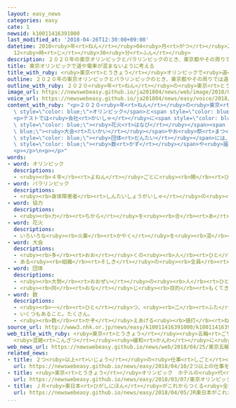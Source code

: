 ```yaml
---
layout: easy_news
categories: easy
cate: 1
newsid: k10011416391000
last_modified_at: '2018-04-26T12:30:00+09:00'
datetime: 2018<ruby>年<rt>ねん</rt></ruby>04<ruby>月<rt>がつ</rt></ruby>26<ruby>日<rt>にち</rt></ruby>
  12<ruby>時<rt>じ</rt></ruby>30<ruby>分<rt>ふん</rt></ruby>
description: ２０２０年の東京オリンピックとパラリンピックのとき、東京都やその周りでは道や電車がとても混むだろうと言われています。
title: 東京オリンピックで道や電車が混まないように考える
title_with_ruby: <ruby>東京<rt>とうきょう</rt></ruby>オリンピックで<ruby>道<rt>みち</rt></ruby>や<ruby>電車<rt>でんしゃ</rt></ruby>が<ruby>混<rt>こ</rt></ruby>まないように<ruby>考<rt>かんが</rt></ruby>える
outline: ２０２０年の東京オリンピックとパラリンピックのとき、東京都やその周りでは道や電車がとても混むだろうと言われています。
outline_with_ruby: ２０２０<ruby>年<rt>ねん</rt></ruby>の<ruby>東京<rt>とうきょう</rt></ruby>オリンピックとパラリンピックのとき、<ruby>東京都<rt>とうきょうと</rt></ruby>やその<ruby>周<rt>まわ</rt></ruby>りでは<ruby>道<rt>みち</rt></ruby>や<ruby>電車<rt>でんしゃ</rt></ruby>がとても<ruby>混<rt>こ</rt></ruby>むだろうと<ruby>言<rt>い</rt></ruby>われています。
image_url: https://newswebeasy.github.io/ja201804/news/web/image/2018/04/25/K10011416391_1804250756_1804250822_01_03.jpg
voice_url: https://newswebeasy.github.io/ja201804/news/easy/voice/2018/04/26/k10011416391000.mp4
content_with_ruby: "<p>２０２０<ruby>年<rt>ねん</rt></ruby>の<ruby>東京<rt>とうきょう</rt></ruby><span\
  \ style=\"color: blue;\">オリンピック</span>と<span style=\"color: blue;\">パラリンピック</span>のとき、<ruby>東京都<rt>とうきょうと</rt></ruby>やその<ruby>周<rt>まわ</rt></ruby>りでは<ruby>道<rt>みち</rt></ruby>や<ruby>電車<rt>でんしゃ</rt></ruby>がとても<ruby>混<rt>こ</rt></ruby>むだろうと<ruby>言<rt>い</rt></ruby>われています。このため、<ruby>東京都<rt>とうきょうと</rt></ruby>などは<ruby>今年<rt>ことし</rt></ruby>の７<ruby>月<rt>がつ</rt></ruby>と８<ruby>月<rt>がつ</rt></ruby>に、<ruby>道<rt>みち</rt></ruby>や<ruby>電車<rt>でんしゃ</rt></ruby>が<ruby>混<rt>こ</rt></ruby>まなくなるやり<ruby>方<rt>かた</rt></ruby>を<ruby>考<rt>かんが</rt></ruby>えてテストをすることになりました。</p>\n\
  <p>テストでは<ruby>会社<rt>かいしゃ</rt></ruby>に<span style=\"color: blue;\"><ruby>協力<rt>きょうりょく</rt></ruby></span>してもらって、<ruby>朝<rt>あさ</rt></ruby><ruby>仕事<rt>しごと</rt></ruby>に<ruby>行<rt>い</rt></ruby>く<ruby>時間<rt>じかん</rt></ruby>を<ruby>変<rt>か</rt></ruby>えたり、<ruby>会社<rt>かいしゃ</rt></ruby>に<ruby>行<rt>い</rt></ruby>かないで<ruby>家<rt>いえ</rt></ruby>で<ruby>仕事<rt>しごと</rt></ruby>をしたりしてもらいます。<span\
  \ style=\"color: blue;\"><ruby>花火<rt>はなび</rt></ruby></span><span style=\"color:\
  \ blue;\"><ruby>大会<rt>たいかい</rt></ruby></span>やお<ruby>祭<rt>まつ</rt></ruby>りを<ruby>行<rt>おこな</rt></ruby>う<span\
  \ style=\"color: blue;\"><ruby>団体<rt>だんたい</rt></ruby></span>には、<ruby>車<rt>くるま</rt></ruby>ではなくて<ruby>電車<rt>でんしゃ</rt></ruby>などを<ruby>使<rt>つか</rt></ruby>うようにみんなに<ruby>言<rt>い</rt></ruby>ってもらいます。<ruby>荷物<rt>にもつ</rt></ruby>を<ruby>運<rt>はこ</rt></ruby>ぶ<ruby>会社<rt>かいしゃ</rt></ruby>には、<ruby>車<rt>くるま</rt></ruby>の<span\
  \ style=\"color: blue;\"><ruby>数<rt>かず</rt></ruby></span>や<ruby>届<rt>とど</rt></ruby>ける<ruby>時間<rt>じかん</rt></ruby>を<ruby>変<rt>か</rt></ruby>えることを<ruby>考<rt>かんが</rt></ruby>えてもらいます。</p>\n\
  <p></p>\n<p></p>"
words:
- word: オリンピック
  descriptions:
  - <ruby><rb>４年</rb><rt>よねん</rt></ruby>ごとに<ruby><rb>開</rb><rt>ひら</rt></ruby>かれ、<ruby><rb>世界</rb><rt>せかい</rt></ruby>じゅうの<ruby><rb>国々</rb><rt>くにぐに</rt></ruby>から<ruby><rb>選手</rb><rt>せんしゅ</rt></ruby>が<ruby><rb>参加</rb><rt>さんか</rt></ruby>する<ruby><rb>競技大会</rb><rt>きょうぎたいかい</rt></ruby>。<ruby><rb>古代</rb><rt>こだい</rt></ruby>ギリシャのオリンピアで<ruby><rb>開</rb><rt>ひら</rt></ruby>かれた<ruby><rb>古代</rb><rt>こだい</rt></ruby>オリンピックにならって、フランスのクーベルタンの<ruby><rb>力</rb><rt>ちから</rt></ruby>で、１８９６<ruby><rb>年</rb><rt>ねん</rt></ruby>にギリシャのアテネで<ruby><rb>開</rb><rt>ひら</rt></ruby>かれたのが、<ruby><rb>近代</rb><rt>きんだい</rt></ruby>オリンピックの<ruby><rb>始</rb><rt>はじ</rt></ruby>まり。<ruby><rb>五輪</rb><rt>ごりん</rt></ruby>。
- word: パラリンピック
  descriptions:
  - <ruby><rb>身体障害者</rb><rt>しんたいしょうがいしゃ</rt></ruby>の<ruby><rb>国際</rb><rt>こくさい</rt></ruby>スポーツ<ruby><rb>大会</rb><rt>たいかい</rt></ruby>。<ruby><rb>４年</rb><rt>よねん</rt></ruby>に<ruby><rb>１度</rb><rt>いちど</rt></ruby>、オリンピック<ruby><rb>開催地</rb><rt>かいさいち</rt></ruby>で<ruby><rb>行</rb><rt>おこな</rt></ruby>われる。
- word: 協力
  descriptions:
  - <ruby><rb>力</rb><rt>ちから</rt></ruby>を<ruby><rb>合</rb><rt>あ</rt></ruby>わせて、ものごとを<ruby><rb>行</rb><rt>おこな</rt></ruby>うこと。
- word: 花火
  descriptions:
  - いろいろな<ruby><rb>火薬</rb><rt>かやく</rt></ruby>を<ruby><rb>混</rb><rt>ま</rt></ruby>ぜて<ruby><rb>作</rb><rt>つく</rt></ruby>ったものに<ruby><rb>火</rb><rt>ひ</rt></ruby>をつけ、はじけて<ruby><rb>出</rb><rt>で</rt></ruby>る<ruby><rb>光</rb><rt>ひかり</rt></ruby>の<ruby><rb>色</rb><rt>いろ</rt></ruby>や<ruby><rb>形</rb><rt>かたち</rt></ruby>の<ruby><rb>美</rb><rt>うつく</rt></ruby>しさなどを<ruby><rb>楽</rb><rt>たの</rt></ruby>しむもの。
- word: 大会
  descriptions:
  - <ruby><rb>多</rb><rt>おお</rt></ruby>くの<ruby><rb>人</rb><rt>ひと</rt></ruby>が<ruby><rb>集</rb><rt>あつ</rt></ruby>まる<ruby><rb>会</rb><rt>かい</rt></ruby>。
  - ある<ruby><rb>組織</rb><rt>そしき</rt></ruby>の<ruby><rb>全員</rb><rt>ぜんいん</rt></ruby>が<ruby><rb>集</rb><rt>あつ</rt></ruby>まる<ruby><rb>会</rb><rt>かい</rt></ruby>。
- word: 団体
  descriptions:
  - <ruby><rb>大勢</rb><rt>おおぜい</rt></ruby>の<ruby><rb>人</rb><rt>ひと</rt></ruby>の<ruby><rb>集</rb><rt>あつ</rt></ruby>まり。
  - <ruby><rb>同</rb><rt>おな</rt></ruby>じ<ruby><rb>目的</rb><rt>もくてき</rt></ruby>を<ruby><rb>持</rb><rt>も</rt></ruby>った<ruby><rb>人々</rb><rt>ひとびと</rt></ruby>の<ruby><rb>集</rb><rt>あつ</rt></ruby>まり。
- word: 数
  descriptions:
  - <ruby><rb>一</rb><rt>ひと</rt></ruby>つ、<ruby><rb>二</rb><rt>ふた</rt></ruby>つ、<ruby><rb>三</rb><rt>みっ</rt></ruby>つなどと<ruby><rb>数</rb><rt>かぞ</rt></ruby>えた<ruby><rb>物</rb><rt>もの</rt></ruby>の<ruby><rb>数量</rb><rt>すうりょう</rt></ruby>。すう。
  - いくつもあること。たくさん。
  - <ruby><rb>数</rb><rt>かぞ</rt></ruby>えあげる<ruby><rb>値打</rb><rt>ねう</rt></ruby>ちのあるもの。なかま。
source_url: http://www3.nhk.or.jp/news/easy/k10011416391000/k10011416391000.html
web_title_with_ruby: <ruby>東京<rt>とうきょう</rt></ruby><ruby>五輪<rt>ごりん</rt></ruby>・<ruby>パラ<rt>ぱら</rt></ruby>へ
  <ruby>混雑<rt>こんざつ</rt></ruby><ruby>緩和<rt>かんわ</rt></ruby>に<ruby>向<rt>む</rt></ruby>けた<ruby>取<rt>と</rt></ruby>り<ruby>組<rt>く</rt></ruby>み<ruby>試行<rt>しこう</rt></ruby>
web_news_url: https://newswebeasy.github.io/news/web/2018/04/25/東京五輪パラへ-混雑緩和に向けた取り組み試行
related_news:
- title: ２つ<ruby>以上<rt>いじょう</rt></ruby>の<ruby>仕事<rt>しごと</rt></ruby>をしている<ruby>人<rt>ひと</rt></ruby>が<ruby>増<rt>ふ</rt></ruby>えている
  url: https://newswebeasy.github.io/news/easy/2018/04/10/2つ以上の仕事をしている人が増えている
- title: <ruby>東京<rt>とうきょう</rt></ruby>オリンピック　ホテルの<ruby>代<rt>か</rt></ruby>わりに<ruby>船<rt>ふね</rt></ruby>を<ruby>使<rt>つか</rt></ruby>う<ruby>計画<rt>けいかく</rt></ruby>
  url: https://newswebeasy.github.io/news/easy/2018/03/07/東京オリンピック-ホテルの代わりに船を使う計画
- title: ＪＲ<ruby>東日本<rt>ひがしにほん</rt></ruby>がこれからつくる<ruby>全部<rt>ぜんぶ</rt></ruby>の<ruby>電車<rt>でんしゃ</rt></ruby>にカメラを<ruby>付<rt>つ</rt></ruby>ける
  url: https://newswebeasy.github.io/news/easy/2018/04/05/JR東日本がこれからつくる全部の電車にカメラを付ける
...
```

